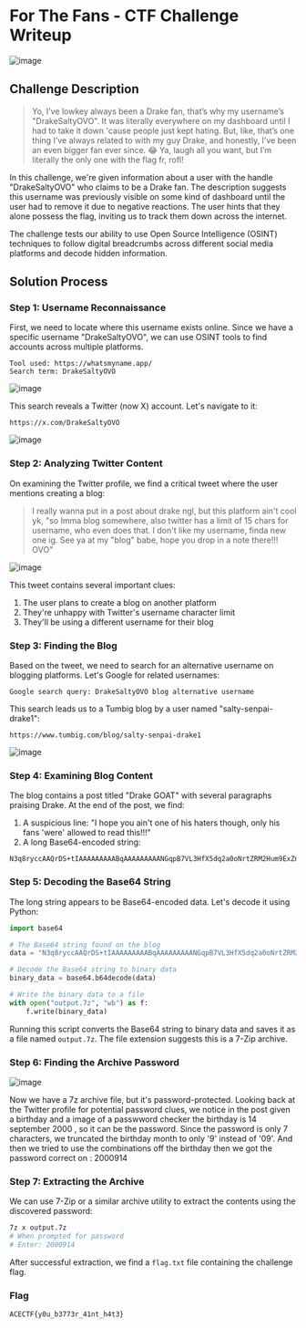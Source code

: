 # For The Fans - CTF Challenge Writeup

![image](https://github.com/user-attachments/assets/06039734-eedc-4f7b-b9c1-1af9521b10d5)


## Challenge Description
>Yo, I’ve lowkey always been a Drake fan, that’s why my username’s "DrakeSaltyOVO". It was literally everywhere on my dashboard until I had to take it down 'cause people just kept hating. But, like, that’s one thing I’ve always related to with my guy Drake, and honestly, I’ve been an even bigger fan ever since. 😂 Ya, laugh all you want, but I’m literally the only one with the flag fr, rofl!

In this challenge, we're given information about a user with the handle "DrakeSaltyOVO" who claims to be a Drake fan. The description suggests this username was previously visible on some kind of dashboard until the user had to remove it due to negative reactions. The user hints that they alone possess the flag, inviting us to track them down across the internet.

The challenge tests our ability to use Open Source Intelligence (OSINT) techniques to follow digital breadcrumbs across different social media platforms and decode hidden information.

## Solution Process

### Step 1: Username Reconnaissance
First, we need to locate where this username exists online. Since we have a specific username "DrakeSaltyOVO", we can use OSINT tools to find accounts across multiple platforms.

```
Tool used: https://whatsmyname.app/
Search term: DrakeSaltyOVO
```

![image](https://github.com/user-attachments/assets/06a1f3f9-42b9-4201-bfc3-42f37d13a802)


This search reveals a Twitter (now X) account. Let's navigate to it:

```
https://x.com/DrakeSaltyOVO
```

![image](https://github.com/user-attachments/assets/17a62834-a959-4f13-bdd4-f83cd0853077)

### Step 2: Analyzing Twitter Content
On examining the Twitter profile, we find a critical tweet where the user mentions creating a blog:

> I really wanna put in a post about drake ngl, but this platform ain't cool yk, "so Imma blog somewhere, also twitter has a limit of 15 chars for username, who even does that. I don't like my username, finda new one ig. See ya at my "blog" babe, hope you drop in a note there!!! OVO"

![image](https://github.com/user-attachments/assets/a35a409c-3e43-4bd4-9033-92f994a81d55)


This tweet contains several important clues:
1. The user plans to create a blog on another platform
2. They're unhappy with Twitter's username character limit
3. They'll be using a different username for their blog

### Step 3: Finding the Blog
Based on the tweet, we need to search for an alternative username on blogging platforms. Let's Google for related usernames:

```
Google search query: DrakeSaltyOVO blog alternative username
```

This search leads us to a Tumbig blog by a user named "salty-senpai-drake1":

```
https://www.tumbig.com/blog/salty-senpai-drake1
```

![image](https://github.com/user-attachments/assets/4ea2db35-dfbe-4d45-a3fa-c88026c3aee5)


### Step 4: Examining Blog Content
The blog contains a post titled "Drake GOAT" with several paragraphs praising Drake. At the end of the post, we find:

1. A suspicious line: "I hope you ain't one of his haters though, only his fans 'were' allowed to read this!!!"
2. A long Base64-encoded string:

```
N3q8ryccAAQrDS+tIAAAAAAAAABqAAAAAAAAANGqpB7VL3HfX5dq2a0oNrtZRM2Hum9ExZnUSpeMMG2rzSg6lQEEBgABCSAABwsBAAIkBvEHARJTD3GIJuGJqEfIwbSE/71QeN8hIQEAAQAMIBwACAoBra6o3QAABQEZAQAREwBmAGwAYQBnAC4AdAB4AHQAAAAZABQKAQCfS+NlYELbARUGAQAgAAAAAAA=
```

### Step 5: Decoding the Base64 String
The long string appears to be Base64-encoded data. Let's decode it using Python:

```python
import base64

# The Base64 string found on the blog
data = "N3q8ryccAAQrDS+tIAAAAAAAAABqAAAAAAAAANGqpB7VL3HfX5dq2a0oNrtZRM2Hum9ExZnUSpeMMG2rzSg6lQEEBgABCSAABwsBAAIkBvEHARJTD3GIJuGJqEfIwbSE/71QeN8hIQEAAQAMIBwACAoBra6o3QAABQEZAQAREwBmAGwAYQBnAC4AdAB4AHQAAAAZABQKAQCfS+NlYELbARUGAQAgAAAAAAA="

# Decode the Base64 string to binary data
binary_data = base64.b64decode(data)

# Write the binary data to a file
with open("output.7z", "wb") as f:
    f.write(binary_data)
```

Running this script converts the Base64 string to binary data and saves it as a file named `output.7z`. The file extension suggests this is a 7-Zip archive.

### Step 6: Finding the Archive Password

![image](https://github.com/user-attachments/assets/9ba963f3-cda3-460b-b832-f7a3d5719fa3)

Now we have a 7z archive file, but it's password-protected. Looking back at the Twitter profile for potential password clues, we notice in the post given a birthday and a image of a passwword checker
the birthday is 14 september 2000 , so it can be the password. Since the password is only 7 characters, we truncated the birthday month to only '9' instead of '09'. And then we tried to use the combinations off the birthday then we got the password correct on : 2000914


### Step 7: Extracting the Archive
We can use 7-Zip or a similar archive utility to extract the contents using the discovered password:

```bash
7z x output.7z
# When prompted for password
# Enter: 2000914
```

After successful extraction, we find a `flag.txt` file containing the challenge flag.

### Flag
```
ACECTF{y0u_b3773r_41nt_h4t3}
```
